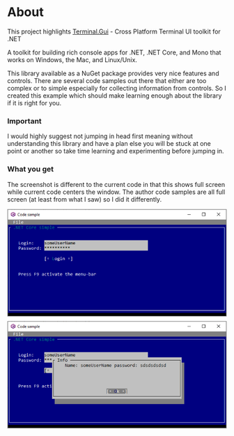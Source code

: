 ﻿# About

This project highlights [Terminal.Gui](https://github.com/migueldeicaza/gui.cs) - Cross Platform Terminal UI toolkit for .NET

A toolkit for building rich console apps for .NET, .NET Core, and Mono that works on Windows, the Mac, and Linux/Unix.

This library available as a NuGet package provides very nice features and controls. There are several code samples out there that either are too complex or to simple especially for collecting information from controls. So I created this example which should make learning enough about the library if it is right for you.

### Important

I would highly suggest not jumping in head first meaning without understanding this library and have a plan else you will be stuck at one point or another so take time learning and experimenting before jumping in.


### What you get

The screenshot is different to the current code in that this shows full screen while current code centers the window. The author code samples are all full screen (at least from what I saw) so I did it differently.

![Screen Shot](assets/screenShot.png)

